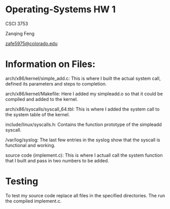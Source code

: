 # Operating-Systems HW 1
CSCI 3753

Zanqing Feng 

zafe5975@colorado.edu  
  
# Information on Files:
arch/x86/kernel/simple_add.c:  This is where I built the actual system call, defined its parameters and steps to completion.  
  
arch/x86/kernel/Makefile:  Here I added my simpleadd.o so that it could be compiled and added to the kernel.  
  
arch/x86/syscalls/syscall_64.tbl:  This is where I added the system call to the system table of the kernel.  
  
include/linux/syscalls.h:  Contains the function prototype of the simpleadd syscall.  
  
/var/log/syslog:  The last few entries in the syslog show that the syscall is functional and working.  
  
source code (implement.c):  This is where I actuall call the system function that I built and pass in two numbers to be added.  
  
# Testing  
To test my source code replace all files in the specified directories.  The run the compiled implement.c.
